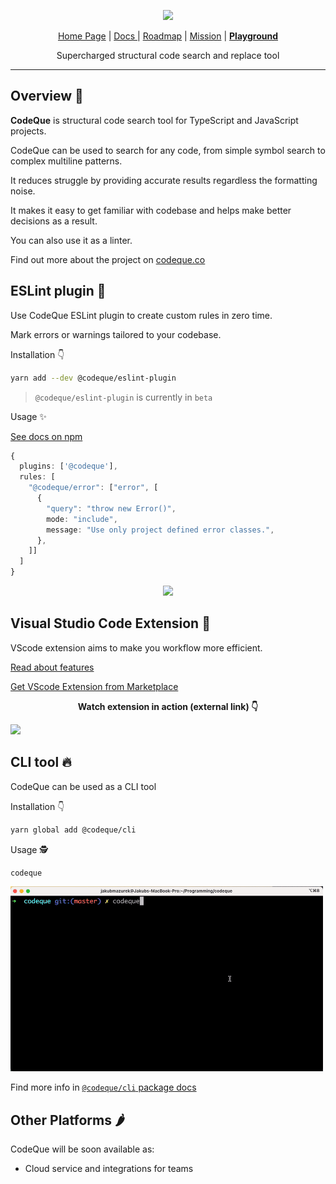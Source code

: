 <p align="center">
  <a href="https://codeque.co" title="Learn more about CodeQue" target="_blank">
    <img src="https://github.com/codeque-co/codeque/blob/master/packages/vscode/media/logoShort.png?raw=true" width="200px" />
  </a>
  <br/>
  </p>
<p align="center">
  <a href="https://codeque.co">Home Page</a> | 
  <a href="https://codeque.co/docs">Docs </a> | 
  <a href="https://codeque.co/roadmap">Roadmap</a> | 
  <a href="https://codeque.co/mission">Mission</a> | 
  <a href="https://codeque.co/playground"><b>Playground</b></a>
</p>

<p align="center">
  Supercharged structural code search and replace tool
</p>

---

## Overview 📣

**CodeQue** is structural code search tool for TypeScript and JavaScript projects.

CodeQue can be used to search for any code, from simple symbol search to complex multiline patterns.

It reduces struggle by providing accurate results regardless the formatting noise.

It makes it easy to get familiar with codebase and helps make better decisions as a result.

You can also use it as a linter.

Find out more about the project on [codeque.co](https://codeque.co)

## ESLint plugin 💅
Use CodeQue ESLint plugin to create custom rules in zero time.

Mark errors or warnings tailored to your codebase.

Installation 👇

```sh
yarn add --dev @codeque/eslint-plugin
```

> `@codeque/eslint-plugin` is currently in `beta`

Usage ✨

[See docs on npm](https://www.npmjs.com/package/@codeque/eslint-plugin)


```ts
{
  plugins: ['@codeque'],
  rules: [
    "@codeque/error": ["error", [
      {
        "query": "throw new Error()",
        mode: "include",
        message: "Use only project defined error classes.",
      },
    ]]
  ]
}
```

<p align="center">
<img src="https://github.com/codeque-co/codeque/blob/master/packages/eslint/readme-media/error-example.png?raw=true" width="500px"/>
</p>


## Visual Studio Code Extension 🔮

VScode extension aims to make you workflow more efficient.

[Read about features](https://github.com/codeque-co/codeque/tree/master/packages/vscode#readme)

[Get VScode Extension from Marketplace](https://marketplace.visualstudio.com/items?itemName=CodeQue.codeque)


<p align="center"><b>Watch extension in action (external link) 👇</b></p>

<a href="https://codeque.co/vscode-demo-sound.mp4" target="_blank" title="Click to watch demo video">
    <img src="https://github.com/codeque-co/codeque/blob/master/packages/vscode/readme-media/video-thumbnail.png?raw=true" />
  </a>

## CLI tool 🔥

CodeQue can be used as a CLI tool

Installation 👇

```sh
yarn global add @codeque/cli
```

Usage 🕵️

```sh
codeque
```

<img src="./packages/cli/demo.gif" alt="codeque cli demo" width="500px"/>

Find more info in [`@codeque/cli` package docs](./packages/cli/README.md)


## Other Platforms 🌶️

CodeQue will be soon available as:
- Cloud service and integrations for teams
